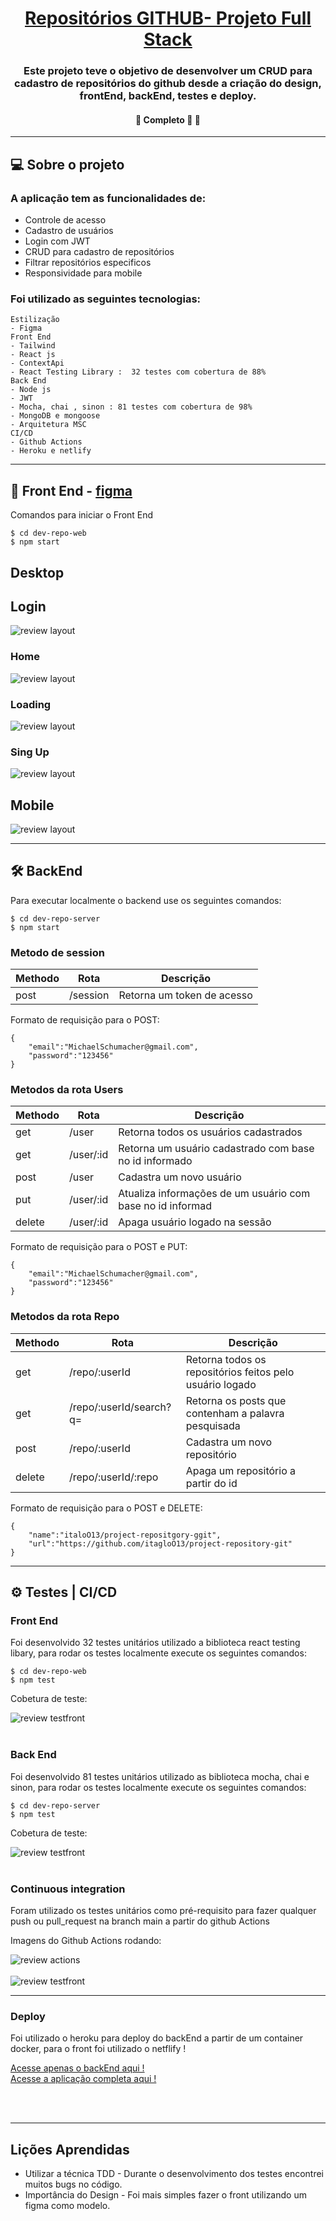 <h1 align="center">
     <a href="#" alt="site de despesa"> Repositórios GITHUB- Projeto Full Stack</a>
</h1>

<h3 align="center">
    Este projeto teve o objetivo de desenvolver um CRUD para cadastro de repositórios do github desde a criação do design, frontEnd, backEnd, testes e deploy.
</h3>

<h4 align="center">
	🚧   Completo 🚀 🚧
</h4>

---

## 💻 Sobre o projeto

 ### A aplicação tem as funcionalidades de:

  - Controle de acesso
  - Cadastro de usuários
  - Login com JWT
  - CRUD para cadastro de repositórios
  - Filtrar repositórios especificos
  - Responsividade para mobile

  ### Foi utilizado as seguintes tecnologias:
    Estilização
    - Figma
    Front End
    - Tailwind
    - React js
    - ContextApi
    - React Testing Library :  32 testes com cobertura de 88%
    Back End
    - Node js
    - JWT
    - Mocha, chai , sinon : 81 testes com cobertura de 98%
    - MongoDB e mongoose
    - Arquitetura MSC
    CI/CD
    - Github Actions
    - Heroku e netlify

---

##  🎨 Front End - [figma](https://www.figma.com/file/Cq2ADp2GujSsEcO4Qf3yjJ/Dev-Repo?node-id=0%3A1)

Comandos para iniciar o Front End

```
$ cd dev-repo-web
$ npm start

```

## Desktop

  ## Login


  <img alt="review layout" src="./imgsReadme/Login.png">

  ### Home

  <img alt="review layout" src="./imgsReadme/Home.png">
  
  ### Loading

  <img alt="review layout" src="./imgsReadme/Loading.png">

  ### Sing Up

  <img alt="review layout" src="./imgsReadme/SingUp.png">


## Mobile

  <img alt="review layout" src="./imgsReadme/Mobi.png">

---

## 🛠 BackEnd

Para executar localmente o backend use os seguintes comandos:

```
$ cd dev-repo-server
$ npm start
```

### Metodo de session

|Methodo|Rota|Descrição|
| ------ | ------ | ----- |
|post|/session|Retorna um token de acesso|

Formato de requisição para o POST:

```
{
	"email":"MichaelSchumacher@gmail.com",
	"password":"123456"
}
```

### Metodos da rota Users

|Methodo|Rota|Descrição|
| ------ | ------ | ----- |
|get|/user|Retorna todos os usuários cadastrados|
|get|/user/:id|Retorna um usuário cadastrado com base no id informado|
|post|/user|Cadastra um novo usuário|
|put|/user/:id|Atualiza informações de um usuário com base no id informad|
|delete|/user/:id|Apaga usuário logado na sessão|

Formato de requisição para o POST e PUT:
```
{
	"email":"MichaelSchumacher@gmail.com",
	"password":"123456"
}
```

### Metodos da rota Repo

|Methodo|Rota|Descrição|
| ------ | ------ | ----- |
|get|/repo/:userId|Retorna todos os repositórios feitos pelo usuário logado|
|get|/repo/:userId/search?q=|Retorna os posts que contenham a palavra pesquisada|
|post|/repo/:userId|Cadastra um novo repositório|
|delete|/repo/:userId/:repo|Apaga um repositório a partir do id|

Formato de requisição para o POST e DELETE:
```
{
	"name":"italoO13/project-repositgory-ggit",
	"url":"https://github.com/itagloO13/project-repository-git"
}
```

---

## ⚙️ Testes | CI/CD

### Front End
  Foi desenvolvido 32 testes unitários utilizado a biblioteca react testing libary, para rodar os testes localmente execute os seguintes comandos:

```
$ cd dev-repo-web
$ npm test
```
Cobetura de teste:

<img alt="review testfront" src="./imgsReadme/testfront.png">

<br>
<br>

### Back End
  Foi desenvolvido 81 testes unitários utilizado as biblioteca mocha, chai e sinon, para rodar os testes localmente execute os seguintes comandos:

```
$ cd dev-repo-server
$ npm test
```
Cobetura de teste:

<img alt="review testfront" src="./imgsReadme/testBack.png">

<br>
<br>

### Continuous integration

Foram utilizado os testes unitários como pré-requisito para fazer qualquer push ou pull_request na branch main a partir do github Actions

Imagens do Github Actions rodando:

<img alt="review actions" src="./imgsReadme/actions.png">

<br>
<br>

<img alt="review testfront" src="./imgsReadme/exp_actionsBack.png">

---

### Deploy

Foi utilizado o heroku para deploy do backEnd a partir de um container docker, para o front foi utilizado o netflify !

 <a href = "https://dev-repo-server-git.herokuapp.com" target="_blank">Acesse apenas o backEnd aqui !</a>
 <br>
  <a href = "https://dev-repo-git.netlify.app/" target="_blank">Acesse a aplicação completa aqui !</a>

<br>
<br>

---

## Lições Aprendidas

- Utilizar a técnica TDD - Durante o desenvolvimento dos testes encontrei muitos bugs no código.
- Importância do Design - Foi mais simples fazer o front utilizando um figma como modelo.
